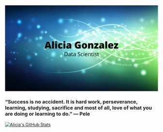 

![Alicia Gonzalez](https://github.com/aliciag92/aliciag92/blob/main/heading.png?raw=true)
### “Success is no accident. It is hard work, perseverance, learning, studying, sacrifice and most of all, love of what you are doing or learning to do.” ― Pele


[![Alicia's GitHub Stats](https://github-readme-stats.vercel.app/api?username=aliciag92&theme=tokyonight&show_icons=true&hide=prs,issues)](https://github.com/anuraghazra/github-readme-stats)


